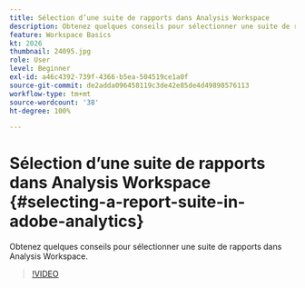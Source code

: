 ```yaml
---
title: Sélection d’une suite de rapports dans Analysis Workspace
description: Obtenez quelques conseils pour sélectionner une suite de rapports dans Analysis Workspace.
feature: Workspace Basics
kt: 2026
thumbnail: 24095.jpg
role: User
level: Beginner
exl-id: a46c4392-739f-4366-b5ea-504519ce1a0f
source-git-commit: de2adda096458119c3de42e85de4d49898576113
workflow-type: tm+mt
source-wordcount: '38'
ht-degree: 100%

---
```


# Sélection d’une suite de rapports dans Analysis Workspace {#selecting-a-report-suite-in-adobe-analytics}

Obtenez quelques conseils pour sélectionner une suite de rapports dans Analysis Workspace.

>[!VIDEO](https://video.tv.adobe.com/v/3428539/?quality=12&learn=on&captions=fre_fr)
